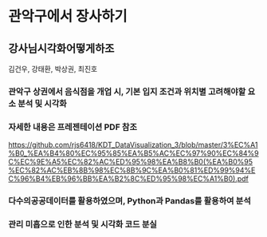 # 관악구에서 장사하기
## 강사님시각화어떻게하조
김건우, 강태환, 박상권, 최진호


### 관악구 상권에서 음식점을 개업 시, 기본 입지 조건과 위치별 고려해야할 요소 분석 및 시각화


### 자세한 내용은 프레젠테이션 PDF 참조
https://github.com/rjs6418/KDT_DataVisualization_3/blob/master/3%EC%A1%B0_%EA%B4%80%EC%95%85%EA%B5%AC%EC%97%90%EC%84%9C%EC%9E%A5%EC%82%AC%ED%95%98%EA%B8%B0(%EA%B0%95%EC%82%AC%EB%8B%98%EC%8B%9C%EA%B0%81%ED%99%94%EC%96%B4%EB%96%BB%EA%B2%8C%ED%95%98%EC%A1%B0).pdf

### 다수의공공데이터를 활용하였으며, Python과 Pandas를 활용하여 분석
### 관리 미흡으로 인한 분석 및 시각화 코드 분실

